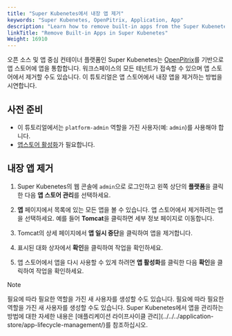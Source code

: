 ```yaml
---
title: "Super Kubenetes에서 내장 앱 제거"
keywords: "Super Kubenetes, OpenPitrix, Application, App"
description: "Learn how to remove built-in apps from the Super Kubenetes App Store."
linkTitle: "Remove Built-in Apps in Super Kubenetes"
Weight: 16910
---
```


오픈 소스 및 앱 중심 컨테이너 플랫폼인 Super Kubenetes는 [OpenPitrix](https://github.com/openpitrix/openpitrix)를 기반으로 앱 스토어에 앱을 통합합니다. 워크스페이스의 모든 테넌트가 접속할 수 있으며 앱 스토어에서 제거할 수도 있습니다. 이 튜토리얼은 앱 스토어에서 내장 앱을 제거하는 방법을 시연합니다.

## 사전 준비

- 이 튜토리얼에서는 `platform-admin` 역할을 가진 사용자(예: `admin`)를 사용해야 합니다.
- [앱스토어 활성화](../../../pluggable-components/app-store/)가 필요합니다.

## 내장 앱 제거

1. Super Kubenetes의 웹 콘솔에 `admin`으로 로그인하고 왼쪽 상단의 **플랫폼**을 클릭한 다음 **앱 스토어 관리**를 선택하세요.

2. **앱** 페이지에서 목록에 있는 모든 앱을 볼 수 있습니다. 앱 스토어에서 제거하려는 앱을 선택하세요. 예를 들어 **Tomcat**을 클릭하면 세부 정보 페이지로 이동합니다.

3. Tomcat의 상세 페이지에서 **앱 일시 중단**을 클릭하여 앱을 제거합니다.

4. 표시된 대화 상자에서 **확인**을 클릭하여 작업을 확인하세요.

5. 앱 스토어에서 앱을 다시 사용할 수 있게 하려면 **앱 활성화**를 클릭한 다음 **확인**을 클릭하여 작업을 확인하세요.

  <div className="notices note">
    <p>Note</p>
    <div>
      필요에 따라 필요한 역할을 가진 새 사용자를 생성할 수도 있습니다. 필요에 따라 필요한 역할을 가진 새 사용자를 생성할 수도 있습니다. Super Kubenetes에서 앱을 관리하는 방법에 대한 자세한 내용은 [애플리케이션 라이프사이클 관리](../../../application-store/app-lifecycle-management/)를 참조하십시오.
    </div>
  </div>
